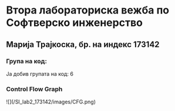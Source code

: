 # Втора лабораториска вежба по Софтверско инженерство
<h2> Марија Трајкоска, бр. на индекс 173142 </h2>
<h3> Група на код: </h3>
Ја добив групата на код: 6
<h3> Control Flow Graph </h3>
![](/SI_lab2_173142/images/CFG.png)
